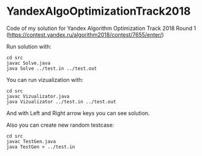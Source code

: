 # YandexAlgoOptimizationTrack2018
Code of my solution for Yandex Algorithm Optimization Track 2018 Round 1 (https://contest.yandex.ru/algorithm2018/contest/7655/enter/)


Run solution with:
```
cd src
javac Solve.java
java Solve ../test.in ../test.out
```

You can run vizualization with:
```
cd src
javac Vizualizator.java
java Vizualizator ../test.in ../test.out
```

And with Left and Right arrow keys you can see solution.

Also you can create new random testcase:
```
cd src
javac TestGen.java
java TestGen > ../test.in
```
